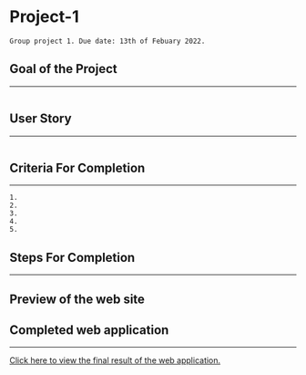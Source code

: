 # Project-1
```
Group project 1. Due date: 13th of Febuary 2022.
```

## Goal of the Project
***
```

```

## User Story
***
```

```

## Criteria For Completion
***
```
1. 
2. 
3. 
4. 
5. 

```

## Steps For Completion
***

## Preview of the web site

## Completed web application
***
[Click here to view the final result of the web application.]()
